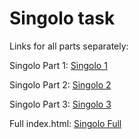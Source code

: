 # Singolo task

Links for all parts separately:

Singolo Part 1: [Singolo 1](https://kostyakulak.github.io/singolo/singolo1.html)

Singolo Part 2: [Singolo 2](https://kostyakulak.github.io/singolo/singolo2.html)

Singolo Part 3: [Singolo 3](https://kostyakulak.github.io/singolo/singolo3.html)

Full index.html: [Singolo Full](https://kostyakulak.github.io/singolo/)
